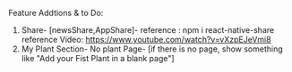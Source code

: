 Feature Addtions & to Do:

1. Share- [newsShare,AppShare]- reference : npm i react-native-share reference Video: https://www.youtube.com/watch?v=vXzpEJeVmi8
2. My Plant Section- No plant Page- [if there is no page, show something like "Add your Fist Plant in a blank page"]

